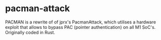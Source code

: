 # pacman-attack
PACMAN is a rewrite of of jprx's PacmanAttack, which utilises a hardware exploit that allows to bypass PAC (pointer authentication) on all M1 SoC's. Originally coded in Rust.
